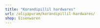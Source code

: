 ```yaml
---
title: "Korandipillil hardwares"
url: /oliyapuram/korandipillil-hardwares/
shop: Eisenwaren
---
```

